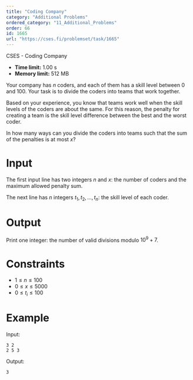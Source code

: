 ```yaml
---
title: "Coding Company"
category: "Additional Problems"
ordered_category: "11_Additional_Problems"
order: 66
id: 1665
url: "https://cses.fi/problemset/task/1665"
---
```


CSES - Coding Company

  * **Time limit:** 1.00 s
  * **Memory limit:** 512 MB

Your company has $n$ coders, and each of them has a skill level between $0$
and $100$. Your task is to divide the coders into teams that work together.

Based on your experience, you know that teams work well when the skill levels
of the coders are about the same. For this reason, the penalty for creating a
team is the skill level difference between the best and the worst coder.

In how many ways can you divide the coders into teams such that the sum of the
penalties is at most $x$?

# Input

The first input line has two integers $n$ and $x$: the number of coders and
the maximum allowed penalty sum.

The next line has $n$ integers $t_1,t_2,\dots,t_n$: the skill level of each
coder.

# Output

Print one integer: the number of valid divisions modulo $10^9+7$.

# Constraints

  * $1 \le n \le 100$
  * $0 \le x \le 5000$
  * $0 \le t_i \le 100$

# Example

Input:

    
    
    3 2
    2 5 3
    

Output:

    
    
    3
    

